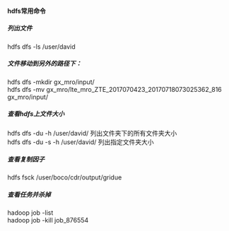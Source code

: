 #### hdfs常用命令

##### 列出文件
hdfs dfs -ls /user/david


##### 文件移动到另外的路径下：
hdfs dfs -mkdir gx_mro/input/   <br>
hdfs dfs -mv gx_mro/lte_mro_ZTE_2017070423_20170718073025362_816 gx_mro/input/<br>

##### 查看hdfs上文件大小
hdfs dfs -du -h /user/david/  列出文件夹下的所有文件夹大小<br>
hdfs dfs -du -s -h /user/david/  列出指定文件夹大小

##### 查看复制因子
hdfs fsck /user/boco/cdr/output/gridue

##### 查看任务并杀掉
hadoop job -list  <br>
hadoop job -kill job_876554

